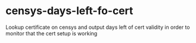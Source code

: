 # censys-days-left-fo-cert
Lookup certificate on censys and output days left of cert validity in order to monitor that the cert setup is working
